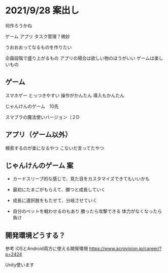 # 2021/9/28 案出し

何作ろうかね

ゲーム
アプリ
    タスク管理？微妙

うおおおってなるものを作りたい

企画段階で盛り上がるもの
アプリの場合は欲しい物のほうがいい
ゲームは楽しいもの

## ゲーム

スマホゲー
    とっつきやすい
    操作がかんたん
    導入もかんたん

じゃんけんのゲーム　10先

スマブラの魔法使いバージョン（２D



## アプリ（ゲーム以外）
検索するのが楽になるやつ
    こないだ言ってたやつ



## じゃんけんのゲーム 案
<!--- 手を出したときにそれに対応するなにかが出て、相手のと戦う
    もちろんグーはチョキに勝つし、チョキはパーに勝つので、見た目用-->

- カードスリーブ的な感じで、見た目をカスタマイズできてもいいかも

- 最初にたまごがもらえて、勝つと成長していく
- 成長に選択肢をもたせて、分岐させていく

- 自分のペットを戦わせるのもあり
    勝ったら攻撃できる
    体力がなくなったら負け


## 開発環境どうする？
参考 iOSとAndroid両方に使える開発環境
https://www.acrovision.jp/career/?p=2424

Unity使います



